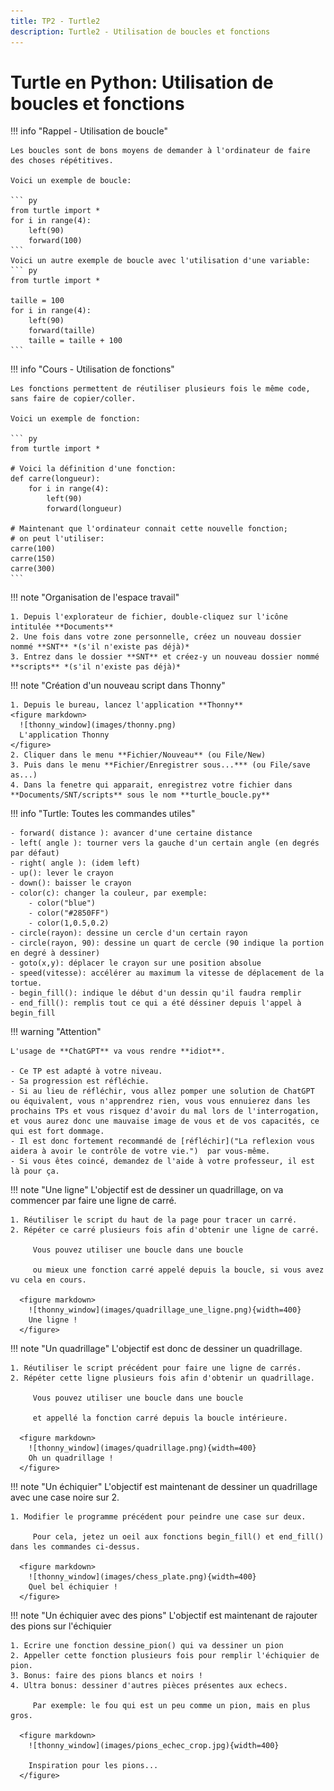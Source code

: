 ```yaml
---
title: TP2 - Turtle2
description: Turtle2 - Utilisation de boucles et fonctions
---
```


# Turtle en Python: Utilisation de boucles et fonctions

!!! info "Rappel - Utilisation de boucle"

    Les boucles sont de bons moyens de demander à l'ordinateur de faire des choses répétitives.
    
    Voici un exemple de boucle:
    
    ``` py
    from turtle import *
    for i in range(4):
        left(90)
        forward(100)
    ```
    Voici un autre exemple de boucle avec l'utilisation d'une variable:
    ``` py
    from turtle import *
    
    taille = 100
    for i in range(4):
        left(90)
        forward(taille)
        taille = taille + 100
    ```
     
!!! info "Cours - Utilisation de fonctions"

    Les fonctions permettent de réutiliser plusieurs fois le même code, sans faire de copier/coller.
    
    Voici un exemple de fonction:
    
    ``` py
    from turtle import *
    
    # Voici la définition d'une fonction:
    def carre(longueur):
        for i in range(4):
            left(90)
            forward(longueur)
        
    # Maintenant que l'ordinateur connait cette nouvelle fonction;
    # on peut l'utiliser:
    carre(100)
    carre(150)
    carre(300)
    ```
    

        
!!! note "Organisation de l'espace travail"

    1. Depuis l'explorateur de fichier, double-cliquez sur l'icône intitulée **Documents**
    2. Une fois dans votre zone personnelle, créez un nouveau dossier nommé **SNT** *(s'il n'existe pas déjà)*
    3. Entrez dans le dossier **SNT** et créez-y un nouveau dossier nommé **scripts** *(s'il n'existe pas déjà)*
            
    
!!! note "Création d'un nouveau script dans Thonny"

    1. Depuis le bureau, lancez l'application **Thonny**
    <figure markdown>
      ![thonny_window](images/thonny.png)
      L'application Thonny
    </figure>
    2. Cliquer dans le menu **Fichier/Nouveau** (ou File/New)
    3. Puis dans le menu **Fichier/Enregistrer sous...*** (ou File/save as...)
    4. Dans la fenetre qui apparait, enregistrez votre fichier dans **Documents/SNT/scripts** sous le nom **turtle_boucle.py**
    
    



!!! info "Turtle: Toutes les commandes utiles"

    - forward( distance ): avancer d'une certaine distance
    - left( angle ): tourner vers la gauche d'un certain angle (en degrés par défaut)
    - right( angle ): (idem left)
    - up(): lever le crayon
    - down(): baisser le crayon
    - color(c): changer la couleur, par exemple:
        - color("blue")
        - color("#2850FF")
        - color(1,0.5,0.2)
    - circle(rayon): dessine un cercle d'un certain rayon
    - circle(rayon, 90): dessine un quart de cercle (90 indique la portion en degré à dessiner)
    - goto(x,y): déplacer le crayon sur une position absolue
    - speed(vitesse): accélérer au maximum la vitesse de déplacement de la tortue.
    - begin_fill(): indique le début d'un dessin qu'il faudra remplir
    - end_fill(): remplis tout ce qui a été déssiner depuis l'appel à begin_fill

!!! warning "Attention"

    L'usage de **ChatGPT** va vous rendre **idiot**.
    
    - Ce TP est adapté à votre niveau.
    - Sa progression est réfléchie.
    - Si au lieu de réfléchir, vous allez pomper une solution de ChatGPT ou équivalent, vous n'apprendrez rien, vous vous ennuierez dans les prochains TPs et vous risquez d'avoir du mal lors de l'interrogation, et vous aurez donc une mauvaise image de vous et de vos capacités, ce qui est fort dommage.
    - Il est donc fortement recommandé de [réfléchir]("La reflexion vous aidera à avoir le contrôle de votre vie.")  par vous-même.
    - Si vous êtes coincé, demandez de l'aide à votre professeur, il est là pour ça.

!!! note "Une ligne"
    L'objectif est de dessiner un quadrillage, on va commencer par faire une ligne de carré.
    
    1. Réutiliser le script du haut de la page pour tracer un carré.
    2. Répéter ce carré plusieurs fois afin d'obtenir une ligne de carré.
    
         Vous pouvez utiliser une boucle dans une boucle 
         
         ou mieux une fonction carré appelé depuis la boucle, si vous avez vu cela en cours.
    
      <figure markdown>
        ![thonny_window](images/quadrillage_une_ligne.png){width=400}
        Une ligne !
      </figure>
      
!!! note "Un quadrillage"
    L'objectif est donc de dessiner un quadrillage.
    
    1. Réutiliser le script précédent pour faire une ligne de carrés.
    2. Répéter cette ligne plusieurs fois afin d'obtenir un quadrillage.
    
         Vous pouvez utiliser une boucle dans une boucle 
         
         et appellé la fonction carré depuis la boucle intérieure.
    
      <figure markdown>
        ![thonny_window](images/quadrillage.png){width=400}
        Oh un quadrillage !
      </figure>
      
!!! note "Un échiquier"
    L'objectif est maintenant de dessiner un quadrillage avec une case noire sur 2.
    
    1. Modifier le programme précédent pour peindre une case sur deux.
    
         Pour cela, jetez un oeil aux fonctions begin_fill() et end_fill() dans les commandes ci-dessus.
    
      <figure markdown>
        ![thonny_window](images/chess_plate.png){width=400}
        Quel bel échiquier !
      </figure>
      
!!! note "Un échiquier avec des pions"
    L'objectif est maintenant de rajouter des pions sur l'échiquier
    
    1. Ecrire une fonction dessine_pion() qui va dessiner un pion
    2. Appeller cette fonction plusieurs fois pour remplir l'échiquier de pion.
    3. Bonus: faire des pions blancs et noirs !
    4. Ultra bonus: dessiner d'autres pièces présentes aux echecs.
    
         Par exemple: le fou qui est un peu comme un pion, mais en plus gros.
    
      <figure markdown>
        ![thonny_window](images/pions_echec_crop.jpg){width=400}
        
        Inspiration pour les pions...
      </figure>

